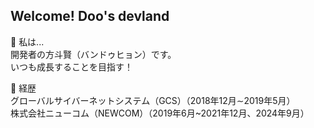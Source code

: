 ## Welcome! Doo's devland

💬 私は...<br/>
開発者の方斗賢（バンドゥヒョン）です。 <br/>いつも成長することを目指す！

📄 経歴<br/>
グローバルサイバーネットシステム（GCS）（2018年12月∼2019年5月）<br/>
株式会社ニューコム（NEWCOM）（2019年6月~2021年12月、2024年9月）<br/>


